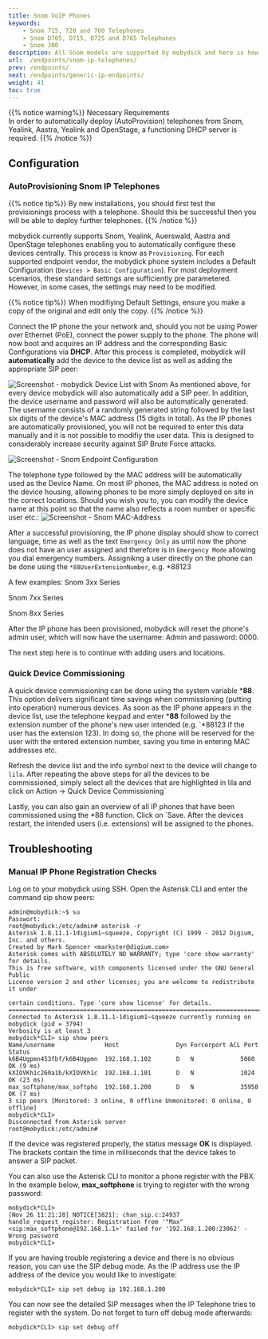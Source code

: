 ```yaml
---
title: Snom VoIP Phones
keywords: 
    - Snom 715, 720 and 760 Telephones
    - Snom D705, D715, D725 and D765 Telephones
    - Snom 300
description: All Snom models are supported by mobydick and here is how to integrate your Snom VoIP Desktop Phone.
url:  /endpoints/snom-ip-telephones/
prev: /endpoints/
next: /endpoints/generic-ip-endpoints/
weight: 41
toc: true
---
```



{{% notice warning%}}
Necessary Requirements  
In order to automatically deploy (AutoProvision) telephones from Snom, Yealink, Aastra, Yealink and OpenStage, a functioning DHCP server is required.
{{% /notice %}}

## Configuration

### AutoProvisioning Snom IP Telephones

{{% notice tip%}}
By new installations, you should first test the provisionings process with a telephone. Should this be successful then you will be able to deploy further telephones.
{{% /notice %}}

mobydick currently supports Snom, Yealink, Auerswald, Aastra and OpenStage telephones enabling you to automatically configure these devices centrally. This process is know as `Provisioning`. For each supported endpoint vendor, the mobydick phone system includes a Default Configuration (`Devices > Basic Configuration`). For most deployment scenarios, these standard settings are sufficiently pre parametered. However, in some cases, the settings may need to be modified.

{{% notice tip%}}
When modifiying Default Settings, ensure you make a copy of the original and edit only the copy. 
{{% /notice %}}

Connect the IP phone the your network and, should you not be using Power over Ethernet (PoE), connect the power supply to the phone. The phone will now boot and acquires an IP address and the corresponding Basic Configurations via **DHCP**. After this process is completed, mobydick will **automatically** add the device to the device list as well as adding the appropriate SIP peer:

![Screenshot - mobydick Device List with Snom](../../images/Snom_devicelist.png?width=90% "mobydick Device List with Snom")
As mentioned above, for every device mobydick will also automatically add a SIP peer. In addition, the device username and password will also be automatically generated. The username consists of a randomly generated string followed by the last six digits of the device's MAC address (15 digits in total). As the IP phones are automatically provisioned, you will not be required to enter this data manually and it is not possible to modifiy the user data. This is designed to considerably increase security against SIP Brute Force attacks. 

![Screenshot - Snom Endpoint Configuration](../../images/Snom_endpoint_details.png?width=90% "Snom Endpoint Configuration in mobydick")

The telephone type followed by the MAC address willl be automatically used as the Device Name. On most IP phones, the MAC address is noted on the device housing, allowing phones to be more simply deployed on site in the correct locations. Should you wish you to, you can modify the device name at this point so that the name also reflects a room number or specific user etc.:
![Screenshot - Snom MAC-Address](../../images/Snom_endpoint_label.png?width=90% "Snom MAC-Address in mobydick")

After a successful provisioning, the IP phone display should show to correct language, time as well as the text `Emergency Only` as until now the phone does not have an user assigned and therefore is in `Emergency Mode` allowing you dial emergency numbers. Assignikng a user directly on the phone can be done using the `*88UserExtensionNumber`, e.g. *88123

A few examples:
Snom 3xx Series
	
Snom 7xx Series
	
Snom 8xx Series
		

After the IP phone has been provisioned, mobydick will reset the phone's admin user, which will now have the username: Admin and password: 0000.

The next step here is to continue with adding users and locations.

### Quick Device Commissioning

A quick device commissioning can be done using the system variable ***88**. This option delivers significant time savings
when commissioning (putting into operation) numerous devices. As soon as the IP phone appears in the device list, use the telephone keypad and enter ***88** followed by the extension
number of the phone's new user intended (e.g. `*88123 if the user has the extension 123). In doing so, the phone will
be reserved for the user with the entered extension number, saving you time in entering MAC addresses etc.

Refresh the device list and the info symbol next to the device will change to `lila`. After repeating the above steps for all the
devices to be commissioned, simply select all the devices that are highlighted in lila and click on Action -> Quick Device Commissioning`

Lastly, you can also gain an overview of all IP phones that have been commissioned using the *88 function. Click on `Save. After the devices restart, the intended users (i.e. extensions) will be assigned to the phones.

## Troubleshooting

### Manual IP Phone Registration Checks

Log on to your mobydick using SSH. Open the Asterisk CLI and enter the command sip show peers:

	

    admin@mobydick:~$ su
    Passwort: 
    root@mobydick:/etc/admin# asterisk -r
    Asterisk 1.8.11.1-1digium1~squeeze, Copyright (C) 1999 - 2012 Digium, Inc. and others.
    Created by Mark Spencer <markster@digium.com>
    Asterisk comes with ABSOLUTELY NO WARRANTY; type 'core show warranty' for details.
    This is free software, with components licensed under the GNU General Public
    License version 2 and other licenses; you are welcome to redistribute it under
    
    certain conditions. Type 'core show license' for details.
    =========================================================================
    Connected to Asterisk 1.8.11.1-1digium1~squeeze currently running on mobydick (pid = 3794)
    Verbosity is at least 3
    mobydick*CLI> sip show peers 
    Name/username              Host                Dyn Forcerport ACL Port   Status     
    k6B4Ugpmn453fbf/k6B4Ugpmn  192.168.1.102       D   N             5060    OK (9 ms)  
    kXIOVKh1c260a1b/kXIOVKh1c  192.168.1.101       D   N             1024    OK (23 ms) 
    max_softphone/max_softpho  192.168.1.200       D   N             35958   OK (7 ms)  
    3 sip peers [Monitored: 3 online, 0 offline Unmonitored: 0 online, 0 offline]
    mobydick*CLI> 
    Disconnected from Asterisk server
    root@mobydick:/etc/admin#

If the device was registered properly, the status message **OK** is displayed. The brackets contain the time in milliseconds that the device takes to answer a SIP packet.

You can also use the Asterisk CLI to monitor a phone register with the PBX. In the example below, **max_softphone** is trying to register with the wrong password:

~~~~	
mobydick*CLI> 
[Nov 26 11:21:28] NOTICE[3821]: chan_sip.c:24937 handle_request_register: Registration from '"Max"<sip:max_softphone@192.168.1.1>' failed for '192.168.1.200:23062' - Wrong password
mobydick*CLI>
~~~~
If you are having trouble registering a device and there is no obvious reason, you can use the SIP debug mode. As the IP address use the IP address of the device you would like to investigate: 
~~~~
mobydick*CLI> sip set debug ip 192.168.1.200
~~~~
You can now see the detailed SIP messages when the IP Telephone tries to register with the system. Do not forget to turn off debug mode afterwards:

~~~~
mobydick*CLI> sip set debug off
~~~~